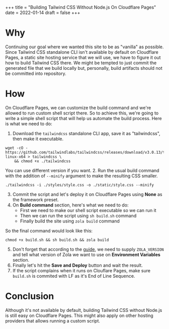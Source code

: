 +++
title = "Building Tailwind CSS Without Node.js On Cloudflare Pages"
date = 2022-01-14
draft = false
+++

# Why
Continuing our goal where we wanted this site to be as "vanilla" as possible. Since Tailwind CSS standalone CLI isn't available by default on Cloudflare Pages, a static site hosting service that we will use, we have to figure it out how to build Tailwind CSS there. We might be tempted to just commit the generated file that we build locally but, personally, build artifacts should not be committed into repository.
# How
On Cloudflare Pages, we can customize the build command and we're allowed to run custom shell script there. So to achieve this, we're going to write a simple shell script that will help us automate the build process. Here is what we need to do:
1. Download the `tailwindcss` standalone CLI app, save it as "tailwindcss", then make it executable.
```
wget -cO - https://github.com/tailwindlabs/tailwindcss/releases/download/v3.0.13/tailwindcss-linux-x64 > tailwindcss \
    && chmod +x ./tailwindcss
```
You can use different version if you want.
2. Run the usual build command with the addition of `--minify` argument to make the resulting CSS smaller.
```
./tailwindcss -i ./styles/style.css -o ./static/style.css --minify
```
3. Commit the script and let's deploy it on Cloudflare Pages using **None** as the framework preset.
4. On **Build command** section, here's what we need to do:
    - First we need to make our shell script executable so we can run it
    - Then we can run the script using `sh build.sh` command
    - Finally build the site using `zola build` command

So the final command would look like this:
```
chmod +x build.sh && sh build.sh && zola build
```
5. Don't forget that according to the [guide](https://developers.cloudflare.com/pages/framework-guides/deploy-a-zola-site#deploying-with-cloudflare-pages), we need to supply `ZOLA_VERSION` and tell what version of Zola we want to use on **Environment Variables** section.
6. Finally let's hit the **Save and Deploy** button and wait the result.
7. If the script complains when it runs on Clouflare Pages, make sure `build.sh` is commited with LF as it's End of Line Sequence.
# Conclusion
Although it's not available by default, building Tailwind CSS without Node.js is still easy on Cloudflare Pages. This might also apply on other hosting providers that allows running a custom script.